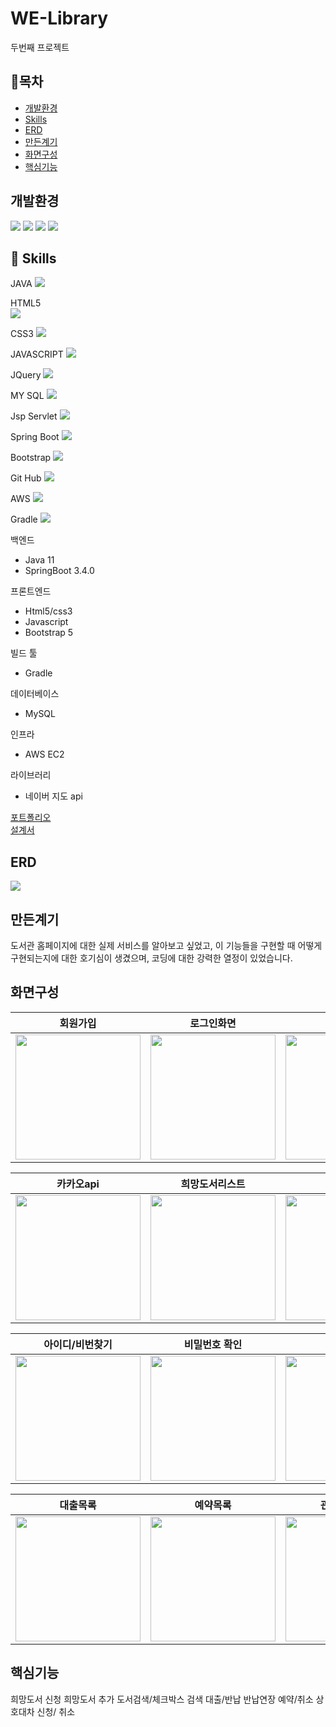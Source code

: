# WE-Library
두번째 프로젝트

## 📖목차
  * [개발환경](#개발환경) <br>
  * [Skills](#Skills)<br>
  * [ERD](#ERD)<br>
  * [만든계기](#만든계기)<br>
  * [화면구성](#화면구성)<br>
  * [핵심기능](#핵심기능)<br>

## 개발환경
<div class="d-flex">
 <img src="https://img.shields.io/badge/Spring-6DB33F?style=flat-square&logo=Spring&logoColor=white"/>
 <img src="https://img.shields.io/badge/MySQL-4479A1?style=flat-square&logo=MySQL&logoColor=white"/>
 <img src="https://img.shields.io/badge/Sourcetree-0052CC?style=flat-square&logo=Sourcetree&logoColor=white"/>
 <img src="https://img.shields.io/badge/Intellij IDEA-000000?style=flat-square&logo=Intellij IDEA&logoColor=white"/> 
</div>

 ## 💪 Skills
 JAVA
 <img src="https://img.shields.io/badge/JAVA-4479A1?style=flat-square&logo=JAVA&logoColor=white"/>
  
 HTML5  
<img src="https://img.shields.io/badge/HTML5-E34F26?style=flat-square&logo=HTML5&logoColor=white"/>
 
 CSS3
 <img src="https://img.shields.io/badge/CSS3-1572B6?style=flat-square&logo=CSS3&logoColor=white"/>
  
JAVASCRIPT 
<img src="https://img.shields.io/badge/JavaScript-F7DF1E?style=flat-square&logo=JavaScript&logoColor=white"/>
  
  
JQuery
<img src="https://img.shields.io/badge/jQuery-0769AD?style=flat-square&logo=jQuery&logoColor=white"/>
  
  
MY SQL
<img src="https://img.shields.io/badge/MySQL-4479A1?style=flat-square&logo=MySQL&logoColor=white"/>
  
Jsp Servlet
<img src="https://img.shields.io/badge/JSP Servlet-232F3E?style=flat-square&logo=JSP Servlet&logoColor=white"/>
  
  
Spring Boot
<img src="https://img.shields.io/badge/Spring Boot-6DB33F?style=flat-square&logo=Spring Boot&logoColor=white"/>
  
Bootstrap
<img src="https://img.shields.io/badge/Bootstrap-7952B3?style=flat-square&logo=Bootstrap&logoColor=white"/>

Git Hub
<img src="https://img.shields.io/badge/GitHub-181717?style=flat-square&logo=GitHub&logoColor=white"/>
  
AWS
<img src="https://img.shields.io/badge/aws-232F3E?style=flat-square&logo=amazonwebservices&logoColor=white"/>

Gradle
<img src="https://img.shields.io/badge/Gradle-02303A?style=flat-square&logo=Gradle&logoColor=white"/>

백엔드
* Java 11
* SpringBoot 3.4.0

프론트엔드
* Html5/css3
* Javascript
* Bootstrap 5

빌드 툴
* Gradle

데이터베이스
* MySQL

인프라
* AWS EC2

라이브러리
* 네이버 지도 api 

<a href="https://www.miricanvas.com/v/12dnr9i">포트폴리오</a><br>
<a href="https://docs.google.com/spreadsheets/d/1xFP0xoNL0dEIKLUXPe7yj9DetWB0BLAEIzzqgqNE1dI/edit?gid=0#gid=0">설계서</a>

## ERD
<img src="https://img1.daumcdn.net/thumb/R1280x0/?scode=mtistory2&fname=https%3A%2F%2Fblog.kakaocdn.net%2Fdn%2FC5Gq3%2FbtsKYzI86aE%2Fj01RadikOUJrSUJkefVpiK%2Fimg.png"/>

## 만든계기
도서관 홈페이지에 대한 실제 서비스를 알아보고 싶었고, 이 기능들을 구현할 때 어떻게 구현되는지에 대한 호기심이 생겼으며, 코딩에 대한 강력한 열정이 있었습니다.

## 화면구성
| 회원가입 | 로그인화면 | 메인페이지 | 희망도서추가화면 |
| ----------------------- | ----------------------- | ----------------------- | ----------------------- |
|<img src="https://img1.daumcdn.net/thumb/R1280x0/?scode=mtistory2&fname=https%3A%2F%2Fblog.kakaocdn.net%2Fdn%2Fb8HyDL%2FbtsKX3efQmZ%2FOqymD0c1GRuHNpwMMw6Ke0%2Fimg.png" width="200px" height="200px"/>| <img src="https://img1.daumcdn.net/thumb/R1280x0/?scode=mtistory2&fname=https%3A%2F%2Fblog.kakaocdn.net%2Fdn%2FcLWbOf%2FbtsKYxMDC7F%2F2kmbaLVO7qYaG2a7VVtfkk%2Fimg.png" width="200px" height="200px"/>| <img src="https://img1.daumcdn.net/thumb/R1280x0/?scode=mtistory2&fname=https%3A%2F%2Fblog.kakaocdn.net%2Fdn%2Fb8hGCT%2FbtsKZAV6OfQ%2F8wO4eDJN4Wdq52e6yImIZ0%2Fimg.png" width="200px" height="200px"/>  | <img src="https://img1.daumcdn.net/thumb/R1280x0/?scode=mtistory2&fname=https%3A%2F%2Fblog.kakaocdn.net%2Fdn%2FeAye7Q%2FbtsKX7HEHyC%2F9Zq04cOGKEfqV3LgE5Htkk%2Fimg.png" width="200px" height="200px"/> |

| 카카오api | 희망도서리스트 | 도서리스트 | 상세정보창 |
| ----------------------- | ----------------------- | ----------------------- | ----------------------- |
|<img src="https://img1.daumcdn.net/thumb/R1280x0/?scode=mtistory2&fname=https%3A%2F%2Fblog.kakaocdn.net%2Fdn%2FcRwwCG%2FbtsK0mv23nz%2FFuZ2X9WFc7xOyr1sDu92G1%2Fimg.png" width="200px" height="200px"/>| <img src="https://img1.daumcdn.net/thumb/R1280x0/?scode=mtistory2&fname=https%3A%2F%2Fblog.kakaocdn.net%2Fdn%2FdRruXX%2FbtsKYxZ9mqX%2FEUIONYbJ9xw9AiHZKs4YEK%2Fimg.png" width="200px" height="200px"/>| <img src="https://img1.daumcdn.net/thumb/R1280x0/?scode=mtistory2&fname=https%3A%2F%2Fblog.kakaocdn.net%2Fdn%2FTwCC3%2FbtsKZCl4FT1%2FcbPwQKF1kS3UjgYsD9wBhk%2Fimg.png" width="200px" height="200px"/>  | <img src="https://img1.daumcdn.net/thumb/R1280x0/?scode=mtistory2&fname=https%3A%2F%2Fblog.kakaocdn.net%2Fdn%2FC5WcS%2FbtsKY17J8ui%2FIjemhKT0lD4rCrcQy6mUdk%2Fimg.png" width="200px" heighth="200px"/> |

| 아이디/비번찾기 | 비밀번호 확인 | 마이페이지 | 비밀번호 변경 |
| ----------------------- | ----------------------- | ----------------------- | ----------------------- |
|<img src="https://img1.daumcdn.net/thumb/R1280x0/?scode=mtistory2&fname=https%3A%2F%2Fblog.kakaocdn.net%2Fdn%2FQUPIA%2FbtsKZuohSyF%2FpxEfugyRUGQJ1CiXHZYt4k%2Fimg.png" width="200px" height="200px"/>| <img src="https://img1.daumcdn.net/thumb/R1280x0/?scode=mtistory2&fname=https%3A%2F%2Fblog.kakaocdn.net%2Fdn%2FWpuIQ%2FbtsKZc82oXT%2FE3k19E6lxjNcZQeMwpt3Pk%2Fimg.png" width="200px" height="200px"/>| <img src="https://img1.daumcdn.net/thumb/R1280x0/?scode=mtistory2&fname=https%3A%2F%2Fblog.kakaocdn.net%2Fdn%2Fb63SGy%2FbtsKX6BWFk9%2FzNUxgEtDfI9UDr7OT3m7H0%2Fimg.png" width="200px" height="200px"/>  | <img src="https://img1.daumcdn.net/thumb/R1280x0/?scode=mtistory2&fname=https%3A%2F%2Fblog.kakaocdn.net%2Fdn%2FbE4CWN%2FbtsKYFcNbd5%2FjSfw1LwKJ6Bp6S8hpINSP0%2Fimg.png" width="200px" heighth="200px"/> |

| 대출목록 | 예약목록 | 관심도서목록 | 상호대차목록 |
| ----------------------- | ----------------------- | ----------------------- | ----------------------- |
|<img src="https://img1.daumcdn.net/thumb/R1280x0/?scode=mtistory2&fname=https%3A%2F%2Fblog.kakaocdn.net%2Fdn%2Fbz5KP4%2FbtsKYzKqaqV%2FYOcoU5rFkdb6gS6KLSK6e1%2Fimg.png" width="200px" height="200px"/>| <img src="https://img1.daumcdn.net/thumb/R1280x0/?scode=mtistory2&fname=https%3A%2F%2Fblog.kakaocdn.net%2Fdn%2FbxO51F%2FbtsKY1GIoJr%2FmpJSFfxJ1odRT3FYKt7NU0%2Fimg.png" width="200px" height="200px"/>| <img src="https://img1.daumcdn.net/thumb/R1280x0/?scode=mtistory2&fname=https%3A%2F%2Fblog.kakaocdn.net%2Fdn%2F1aFye%2FbtsKYrMA8Xs%2Fi8sHUwbE747cP3KvYSfL01%2Fimg.png" width="200px" height="200px"/>  | <img src="https://img1.daumcdn.net/thumb/R1280x0/?scode=mtistory2&fname=https%3A%2F%2Fblog.kakaocdn.net%2Fdn%2Fw50qu%2FbtsKYBarDCC%2FvKks8KlXFpkER7NMeKuJO1%2Fimg.png" width="200px" heighth="200px"/> |


## 핵심기능

희망도서 신청
희망도서 추가
도서검색/체크박스 검색
대출/반납
반납연장
예약/취소
상호대차 신청/ 취소

